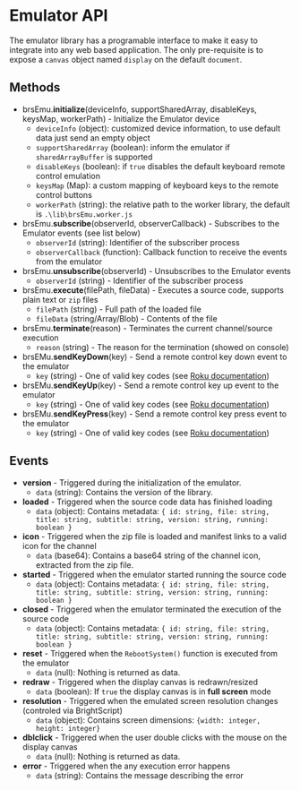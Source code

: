 # Emulator API

The emulator library has a programable interface to make it easy to integrate into any web based application. 
The only pre-requisite is to expose a `canvas` object named `display` on the default `document`.

## Methods

- brsEmu.**initialize**(deviceInfo, supportSharedArray, disableKeys, keysMap, workerPath) - Initialize the Emulator device
    - `deviceInfo` (object): customized device information, to use default data just send an empty object
    - `supportSharedArray` (boolean): inform the emulator if `sharedArrayBuffer` is supported
    - `disableKeys` (boolean): if `true` disables the default keyboard remote control emulation
    - `keysMap` (Map): a custom mapping of keyboard keys to the remote control buttons
    - `workerPath` (string): the relative path to the worker library, the default is `.\lib\brsEmu.worker.js`
- brsEmu.**subscribe**(observerId, observerCallback) - Subscribes to the Emulator events (see list below)
    - `observerId` (string): Identifier of the subscriber process
    - `observerCallback` (function): Callback function to receive the events from the emulator
- brsEmu.**unsubscribe**(observerId) -  Unsubscribes to the Emulator events
    - `observerId` (string) - Identifier of the subscriber process
- brsEmu.**execute**(filePath, fileData) - Executes a source code, supports plain text or `zip` files
    - `filePath` (string) - Full path of the loaded file
    - `fileData` (string/Array/Blob) - Contents of the file
- brsEmu.**terminate**(reason) - Terminates the current channel/source execution
    - `reason` (string) - The reason for the termination (showed on console)
- brsEMu.**sendKeyDown**(key) - Send a remote control key down event to the emulator
    - `key` (string) - One of valid key codes (see [Roku documentation](https://developer.roku.com/docs/references/scenegraph/component-functions/onkeyevent.md))
- brsEMu.**sendKeyUp**(key) - Send a remote control key up event to the emulator
    - `key` (string) - One of valid key codes (see [Roku documentation](https://developer.roku.com/docs/references/scenegraph/component-functions/onkeyevent.md))
- brsEMu.**sendKeyPress**(key) - Send a remote control key press event to the emulator
    - `key` (string) - One of valid key codes (see [Roku documentation](https://developer.roku.com/docs/references/scenegraph/component-functions/onkeyevent.md))

## Events

- **version** - Triggered during the initialization of the emulator.
    - `data` (string): Contains the version of the library.
- **loaded** - Triggered when the source code data has finished loading
    - `data` (object): Contains metadata: `{ id: string, file: string, title: string, subtitle: string, version: string, running: boolean }`
- **icon** - Triggered when the zip file is loaded and manifest links to a valid icon for the channel
    - `data` (base64): Contains a base64 string of the channel icon, extracted from the zip file.
- **started** - Triggered when the emulator started running the source code
    - `data` (object): Contains metadata: `{ id: string, file: string, title: string, subtitle: string, version: string, running: boolean }`
- **closed** - Triggered when the emulator terminated the execution of the source code
    - `data` (object): Contains metadata: `{ id: string, file: string, title: string, subtitle: string, version: string, running: boolean }`
- **reset** - Triggered when the `RebootSystem()` function is executed from the emulator
    - `data` (null): Nothing is returned as data.
- **redraw** - Triggered when the display canvas is redrawn/resized
    - `data` (boolean): If `true` the display canvas is in **full screen** mode
- **resolution** - Triggered when the emulated screen resolution changes (controled via BrightScript)
    - `data` (object): Contains screen dimensions: `{width: integer, height: integer}`
- **dblclick** - Triggered when the user double clicks with the mouse on the display canvas
    - `data` (null): Nothing is returned as data.
- **error** - Triggered when the any execution error happens
    - `data` (string): Contains the message describing the error
